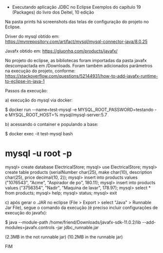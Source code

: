 * Executando aplicação JDBC no Eclipse
Exemplos do capítulo 19 (Packages) do livro dos Deitel, 10 edição

Na pasta prints há screenshots das telas de configuração do projeto no Eclipse.

Driver do mysql obtido em:
https://mvnrepository.com/artifact/mysql/mysql-connector-java/8.0.25

Javafx obtido em:
https://gluonhq.com/products/javafx/

No projeto do eclipse, as bibliotecas foram importadas da pasta javafx descompactada em /Downloads. Foram também adicionados parâmetros na execução do projeto, conforme:
https://stackoverflow.com/questions/52144931/how-to-add-javafx-runtime-to-eclipse-in-java-1

Passos da execução:

a) execução do mysql via docker:

$ docker run --name=test-mysql -e MYSQL_ROOT_PASSWORD=testando -e MYSQL_ROOT_HOST=% mysql/mysql-server:5.7

b) acessando o container e populando a base:

$ docker exec -it test-mysql bash

# mysql -u root -p 

mysql> create database ElectricalStore;
mysql> use ElectricalStore;
mysql> create table products (serialNumber char(25), make char(10), description char(25), price decimal(10, 2));
mysql> insert into products values ("1076543", "Acme", "Aspirador de po", 180.11);
mysql> insert into products values ("3756354", "Nadir", "Maquina de lavar", 178.97);
mysql> select * from products;
mysql> help;
mysql> status;
mysql> exit

c) após gerar o .JAR no eclipse (File > Export > select "Java" > Runnable Jar File), segue o comando da execução (é preciso incluir configurações de execução do javafx):

$ java --module-path /home/friend/Downloads/javafx-sdk-11.0.2/lib --add-modules=javafx.controls -jar jdbc_runnable.jar

(2.3MB in the not runnable jar)
(10.2MB in the runnable jar)

FIM